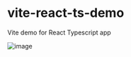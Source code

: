 # vite-react-ts-demo
Vite demo for React Typescript app

![image](https://user-images.githubusercontent.com/53371063/202641703-afe5f03b-2020-4695-835f-4e7dc8c83e36.png)


